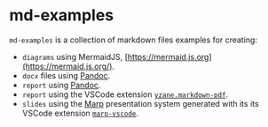 # md-examples

`md-examples` is a collection of markdown files examples for creating:

- `diagrams` using MermaidJS, [https://mermaid.js.org](https://mermaid.js.org/).
- `docx` files using [Pandoc](http://pandoc.org/).
- `report` using [Pandoc](http://pandoc.org/).
- `report` using the VSCode extension [`yzane.markdown-pdf`](https://marketplace.visualstudio.com/items?itemName=yzane.markdown-pdf).
- `slides` using the [Marp](https://marp.app/) presentation system generated with its  its VSCode extension [`marp-vscode`](https://marketplace.visualstudio.com/items?itemName=marp-team.marp-vscode).

